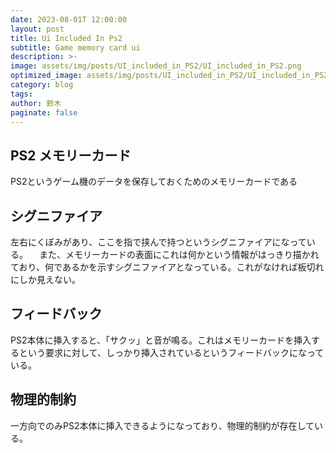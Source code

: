 ```yaml
---
date: 2023-08-01T 12:00:00
layout: post
title: Ui Included In Ps2
subtitle: Game memory card ui
description: >-
image: assets/img/posts/UI_included_in_PS2/UI_included_in_PS2.png
optimized_image: assets/img/posts/UI_included_in_PS2/UI_included_in_PS2_resized_thumbnail.png
category: blog
tags: 
author: 鈴木
paginate: false
---
```


## PS2 メモリーカード

PS2というゲーム機のデータを保存しておくためのメモリーカードである

## シグニファイア

左右にくぼみがあり、ここを指で挟んで持つというシグニファイアになっている。
　また、メモリーカードの表面にこれは何かという情報がはっきり描かれており、何であるかを示すシグニファイアとなっている。これがなければ板切れにしか見えない。

## フィードバック

PS2本体に挿入すると、「サクッ」と音が鳴る。これはメモリーカードを挿入するという要求に対して、しっかり挿入されているというフィードバックになっている。


## 物理的制約

一方向でのみPS2本体に挿入できるようになっており、物理的制約が存在している。